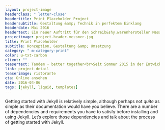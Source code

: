 ```yaml
---
layout: project-image
headerclass: " letter-close"
headertitle: Print Placeholder Project
headersubtitle: Gestaltung &amp; Technik in perfektem Einklang
headerdate: Mai 2016
headertext: Ein neuer Auftritt für den Schreib&shy;warenhersteller Messmer GmbH.<br>Anpsrechend, übersichtlich, klar und zum Unternehmen passend lädt diese Seite Interessierte ein, sich über eine Karriere im Innen-oder Außendienst zu informieren.
projectimage: project-header-messmer.jpg
title: Print Placeholder
subtitle: Konzeption, Gestaltung &amp; Umsetzung
category: " m-category-print"
color: u-txt-carbon
client: ""
teasertext: Tandem - better together<br>Seit Sommer 2015 in der Entwicklung ist dies unser bis dato Größtes Vorhaben und unser ganzer Stolz!
link: project-detail
teaserimage: ristorante
cta: Online ansehen
date: 2016-04-06
tags: [jekyll, liquid, templates]
---
```

Getting started with Jekyll is relatively simple, although perhaps not *quite* as simple as their documentation would have you believe. There are a number of dependencies and requirements you have to satisfy before installing and using Jekyll. Let’s explore those dependencies and talk about the process of getting started with Jekyll.
